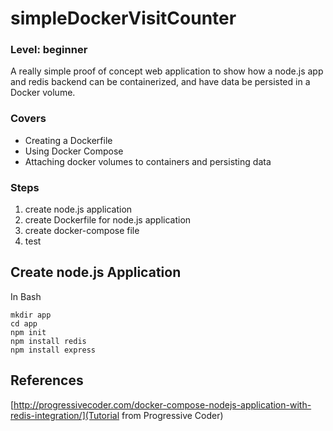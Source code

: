 # simpleDockerVisitCounter
### Level: beginner
A really simple proof of concept web application to show how a node.js app and redis backend can be containerized, and have data be persisted in a Docker volume.

### Covers
  * Creating a Dockerfile
  * Using Docker Compose
  * Attaching docker volumes to containers and persisting data

### Steps
  1. create node.js application
  1. create Dockerfile for node.js application
  1. create docker-compose file
  1. test
  
## Create node.js Application

In Bash
```
mkdir app
cd app
npm init
npm install redis
npm install express
```

## References
[http://progressivecoder.com/docker-compose-nodejs-application-with-redis-integration/](Tutorial from Progressive Coder)
